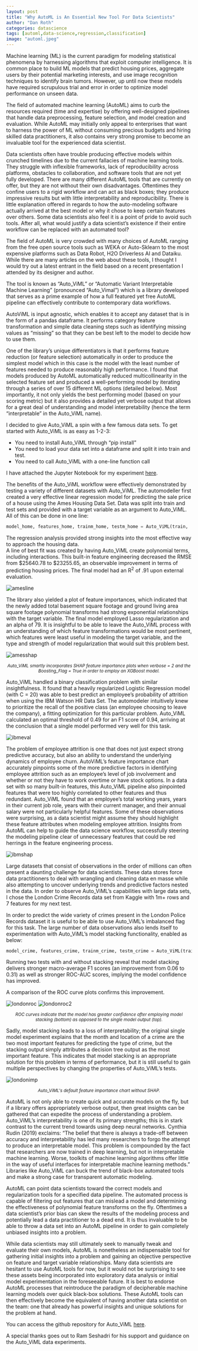 ```yaml
---
layout: post
title: "Why AutoML is An Essential New Tool For Data Scientists"
author: "Dan Roth"
categories: datascience
tags: [automl,data-science,regression,classification]
image: "automl.jpeg"
---
```

Machine learning (ML) is the current paradigm for modeling statistical phenomena by harnessing algorithms that exploit 
computer intelligence.  It is common place to build ML models that predict housing prices, aggregate users by their 
potential marketing interests, and use image recognition techniques to identify brain tumors.  However, up until now 
these models have required scrupulous trial and error in order to optimize model performance on unseen data.  

The field of automated machine learning (AutoML) aims to curb the resources required (time and expertise) by offering 
well-designed pipelines that handle data preprocessing, feature selection, and model creation and evaluation.  While 
AutoML may initially only appeal to enterprises that want to harness the power of ML without consuming precious budgets 
and hiring skilled data practitioners, it also contains very strong promise to become an invaluable tool for the 
experienced data scientist.  

Data scientists often have trouble producing effective models within crunched timelines due to the current fallacies of 
machine learning tools.  They struggle with inflexible frameworks, lack of reproducibility across platforms, obstacles 
to collaboration, and software tools that are not yet fully developed.  There are many different AutoML tools that are 
currently on offer, but they are not without their own disadvantages.  Oftentimes they confine users to a rigid workflow
 and can act as black boxes; they produce impressive results but with little interpretability and reproducibility.  There 
 is little explanation offered in regards to how the auto-modeling software actually arrived at the best model or 
 why it chose to keep certain features over others.  Some data scientists also feel it is a point of pride to avoid such
  tools.  After all, what would justify a data scientist’s existence if their entire workflow can be replaced with an 
  automated tool?
  
The field of AutoML is very crowded with many choices of AutoML ranging from the free open source tools such as WEKA or 
Auto-Sklearn to the most expensive platforms such as Data Robot, H2O Driverless AI and Dataiku. While there are many 
articles on the web about these tools, I thought I would try out a latest entrant in the field based on a recent 
presentation I attended by its designer and author.      
 
The tool is known as “Auto_ViML” or “Automatic Variant Interpretable Machine Learning”  (pronounced “Auto_Vimal”) which 
is a library developed that serves as a prime example of how a full featured yet free AutoML pipeline can effectively 
contribute to contemporary data workflows.  

AutoViML is input agnostic, which enables it to accept any dataset that is in the form of a pandas dataframe.  It 
performs category feature transformation and simple data cleaning steps such as identifying missing values as “missing”
 so that they can be best left to the model to decide how to use them.  
 
One of the library’s unique differentiators is that it performs feature reduction (or feature selection) automatically 
in order to produce the simplest model which in this case is the model with the least number of features needed to 
produce reasonably high performance. I found that models produced by AutoML automatically reduced multicollinearity in 
the selected feature set and produced a well-performing model by iterating through a series of over 15 different ML 
options (detailed below).  Most importantly, it not only yields the best performing model (based on your scoring metric)
 but it also provides a detailed yet verbose output that allows for a great deal of understanding and model 
 interpretability (hence the term “interpretable” in the Auto_ViML name).  
 
I decided to give Auto_ViML a spin with a few famous data sets. To get started with Auto_ViML is as easy as 1-2-3:
* You need to  install Auto_ViML through “pip install”
* You need to load your data set into a dataframe and split it into train and test.
* You need to call Auto_ViML with a one-line function call

I have attached the Jupyter Notebook for my experiment [here](https://github.com/DanRothDataScience/autoviml_test/blob/master/AutoVIML_test.ipynb).

The benefits of the Auto_ViML workflow were effectively demonstrated by testing a variety of different datasets with Auto_ViML.  The automodeller first created a very effective linear regression model for predicting the sale price of a house using the Ames Housing Data Set.  Data was split into train and test sets and provided with a target variable as an argument to Auto_ViML.  All of this can be done in one line:
```python
model_home, features_home, trainm_home, testm_home = Auto_ViML(train, 'SalePrice', test, verbose=2, scoring_parameter='r2')
```
The regression analysis provided strong insights into the most effective way to approach the housing data.  
A line of best fit was created by having Auto_ViML create polynomial terms, including interactions.  This built-in 
feature engineering decreased the RMSE from $25640.78 to $23255.65, an observable improvement in terms of predicting 
housing prices.  The final model had an R<sup>2</sup> of .91 upon external evaluation.

![amesline](../assets/img/posts/autoviml/ames_line.png)

The library also yielded a plot of feature importances, which indicated that the newly added total basement square 
footage and ground living area square footage polynomial transforms had strong exponential relationships with the 
target variable.  The final model employed Lasso regularization and an alpha of 79.  It is insightful to be able to 
leave the Auto_ViML process with an understanding of which feature transformations would be most pertinent, which 
features were least useful in modeling the target variable, and the type and strength of model regularization that 
would suit this problem best.

![amesshap](../assets/img/posts/autoviml/ames_shap2.png)

<p style="text-align: center;"><sub><i>Auto_ViML smartly incorporates SHAP feature importance plots when verbose = 2 and the Boosting_Flag = True
in order to employ an XGBoost model.</i></sub></p>

Auto_ViML handled a binary classification problem with similar insightfulness.  It found that a heavily regularized 
Logistic Regression model (with C = 20) was able to best predict an employee’s probability of attrition when using the 
IBM Watson HR Data Set.  The automodeler intuitively knew to prioritize the recall of the positive class (an employee 
choosing to leave the company), a fitting optimization for this particular problem.  Auto_ViML calculated an optimal 
threshold of 0.49 for an F1 score of 0.94, arriving at the conclusion that a single model performed very well for this task.

![ibmeval](../assets/img/posts/autoviml/ibm_eval.png)  

The problem of employee attrition is one that does not just expect strong predictive accuracy, but also an ability to 
understand the underlying dynamics of employee churn.  AutoViML’s feature importance chart accurately pinpoints some of 
the more predictive factors in identifying employee attrition such as an employee’s level of job involvement and whether
 or not they have to work overtime or have stock options.  In a data set with so many built-in features, this Auto_ViML pipeline also pinpointed
  features that were too highly correlated to other features and thus redundant.  Auto_ViML found that an employee’s total
   working years, years in their current job role, years with their current manager, and their annual salary were not 
   particularly helpful features.  Some of these observations were surprising, as a data scientist might assume they 
   should highlight these feature attributes when modeling employee attrition.  Insights from AutoML can help to guide 
   the data science workflow, successfully steering the modeling pipeline clear of unnecessary features that could be 
   red herrings in the feature engineering process.  

![ibmshap](../assets/img/posts/autoviml/ibm_shap.png)

Large datasets that consist of observations in the order of millions can often present a daunting challenge for data 
scientists.  These data stores force data practitioners to deal with wrangling and cleaning data en masse while also 
attempting to uncover underlying trends and predictive factors nested in the data. In order to observe Auto_ViML’s 
capabilities with large data sets, I chose the London Crime Records data set from Kaggle with 1m+ rows and 7 features 
for my next test.  

In order to predict the wide variety of crimes present in the London Police Records dataset it is useful to be able to 
use Auto_ViML’s imbalanced flag for this task.  The large number of data observations also lends itself to experimentation
 with Auto_ViML’s model stacking functionality, enabled as below:
```python
model_crime, features_crime, trainm_crime, testm_crime = Auto_ViML(train, 'Crime type', test, verbose=2, scoring_parameter='weighted_f1', Imbalanced_Flag=True, Stacking_Flag=True)
```
Running two tests with and without stacking reveal that model stacking delivers stronger macro-average F1 scores 
(an improvement from 0.06 to 0.31) as well as stronger ROC-AUC scores, implying the model confidence has improved.  

A comparison of the ROC curve plots confirms this improvement.

![londonroc](../assets/img/posts/autoviml/london_roc.png)
![londonroc2](../assets/img/posts/autoviml/london_roc2.png)

<p style="text-align: center;"><sub><i>ROC curves indicate that the model has greater confidence after employing model stacking (bottom) as opposed to the 
single model output (top).</i></sub></p>

Sadly, model stacking leads to a loss of interpretability; the original single model experiment explains that the month 
and location of a crime are the two most important features for predicting the type of crime, but the stacking output 
simply attributes a decision tree output as the most important feature.  This indicates that model stacking is an 
appropriate solution for this problem in terms of performance, but it is still useful to gain multiple perspectives by 
changing the properties of Auto_ViML’s tests.

![londonimp](../assets/img/posts/autoviml/london_imp.png)
<p style="text-align: center;"><sub><i>Auto_ViML's default feature importance chart without SHAP.</i></sub></p>

AutoML is not only able to create quick and accurate models on the fly, but if a library offers appropriately verbose 
output, then great insights can be gathered that can expedite the process of understanding a problem.  Auto_ViML’s 
interpretability is one of its primary strengths; this is in stark contrast to the current trend towards using deep 
neural networks.  Cynthia Rudin (2019) exclaims: “The belief that there is always a trade-off between accuracy and 
interpretability has led many researchers to forgo the attempt to produce an interpretable model. This problem is 
compounded by the fact that researchers are now trained in deep learning, but not in interpretable machine learning. 
Worse, toolkits of machine learning algorithms offer little in the way of useful interfaces for interpretable machine 
learning methods.”  Libraries like Auto_ViML can buck the trend of black-box automated tools and make a strong case for 
transparent automatic modeling.    

AutoML can point data scientists toward the correct models and regularization tools for a specified data pipeline.  The 
automated process is capable of filtering out features that can mislead a model and determining the effectiveness of 
polynomial feature transforms on the fly.  Oftentimes a data scientist’s prior bias can skew the results of the modeling 
process and potentially lead a data practitioner to a dead end.  It is thus invaluable to be able to throw a data set 
into an AutoML pipeline in order to gain completely unbiased insights into a problem.  

While data scientists may still ultimately seek to manually tweak and evaluate their own models, AutoML is nonetheless 
an indispensable tool for gathering initial insights into a problem and gaining an objective perspective on feature and 
target variable relationships.  Many data scientists are hesitant to use AutoML tools for now, but it would not be 
surprising to see these assets being incorporated into exploratory data analysis or initial model experimentation in the 
foreseeable future.  It is best to endorse AutoML processes that reintroduce the paradigm of decipherable machine 
learning models over quick black-box solutions.  These AutoML tools can then effectively become the equivalent of having 
another data scientist on the team: one that already has powerful insights and unique solutions for the problem at hand. 

You can access the github repository for Auto_ViML [here](https://github.com/AutoViML/Auto_ViML).   

A special thanks goes out to Ram Seshadri for his support and guidance on the Auto_ViML data experiments.


